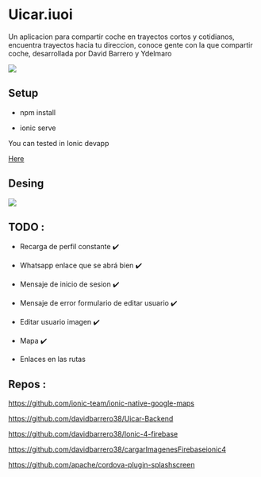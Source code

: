 # Uicar.iuoi

Un aplicacion para compartir coche en trayectos cortos y cotidianos, encuentra trayectos hacia tu direccion, conoce gente con la que compartir coche, desarrollada por David Barrero y Ydelmaro 


<img src="https://github.com/davidbarrero38/Uicar/blob/master/src/assets/icons/logopeque.png?raw=true">
 
## Setup 


* npm install 

* ionic serve 

You can tested in Ionic devapp

<a href="https://ionicframework.com/docs/appflow/devapp/">Here</a>

## Desing


<img src="https://github.com/davidbarrero38/Uicar/blob/master/src/assets/icons/canvas2.png?raw=true">

## TODO :

- Recarga de perfil constante    ✔️ 

- Whatsapp enlace que se abrá bien ✔️ 

- Mensaje de inicio de sesion  ✔️ 

- Mensaje de error formulario de editar usuario ✔️ 

- Editar usuario imagen    ✔️ 

- Mapa  ✔️ 

- Enlaces en las rutas 


## Repos :

https://github.com/ionic-team/ionic-native-google-maps

https://github.com/davidbarrero38/Uicar-Backend

https://github.com/davidbarrero38/Ionic-4-firebase

https://github.com/davidbarrero38/cargarImagenesFirebaseionic4

https://github.com/apache/cordova-plugin-splashscreen
